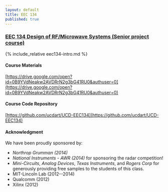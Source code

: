 ```yaml
---
layout: default
title: EEC 134
published: true
---
```


### [EEC 134 Design of RF/Microwave Systems (Senior project course)]("/education/eec134.html")

{% include_relative eec134-intro.md %}

#### Course Materials 
[https://drive.google.com/open?id=0B9YVdNeakw2AVDRrN2g3bG41RU0&authuser=0](https://drive.google.com/open?id=0B9YVdNeakw2AVDRrN2g3bG41RU0&authuser=0)

#### Course Code Repository
[https://github.com/ucdart/UCD-EEC134](https://github.com/ucdart/UCD-EEC134)

#### Acknowledgment 
We have been proudly sponsored by:
- *Northrop Grumman (2014)*
- *National Instruments - AWR (2014)* for sponsoring the radar competition!
- *Mini-Circuits*, *Analog Devices*, *Texas Instruments*, and *Rogers Corp* for generously providing free samples to the students of this class.
- MIT-Lincoln Lab (2012--2014)
- Qualcomm (2012)
- Xilinx (2012)
